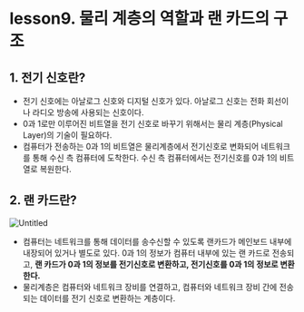 # lesson9. 물리 계층의 역할과 랜 카드의 구조

## 1. 전기 신호란?

- 전기 신호에는 아날로그 신호와 디지털 신호가 있다. 아날로그 신호는 전화 회선이나 라디오 방송에 사용되는 신호이다.
- 0과 1로만 이루어진 비트열을 전기 신호로 바꾸기 위해서는 물리 계층(Physical Layer)의 기술이 필요하다.
- 컴퓨터가 전송하는 0과 1의 비트열은 물리계층에서 전기신호로 변화되어 네트워크를 통해 수신 측 컴퓨터에 도착한다. 수신 측 컴퓨터에서는 전기신호를 0과 1의 비트열로 복원한다.

## 2. 랜 카드란?

![Untitled](https://user-images.githubusercontent.com/63203480/236362022-88f51141-5454-4571-9acf-047a899ab42a.jpeg)

- 컴퓨터는 네트워크를 통해 데이터를 송수신할 수 있도록 랜카드가 메인보드 내부에 내장되어 있거나 별도로 있다. 0과 1의 정보가 컴퓨터 내부에 있는 랜 카드로 전송되고, **랜 카드가 0과 1의 정보를 전기신호로 변환하고, 전기신호를 0과 1의 정보로 변환한다.**
- 물리계층은 컴퓨터와 네트워크 장비를 연결하고, 컴퓨터와 네트워크 장비 간에 전송되는 데이터를 전기 신호로 변환하는 계층이다.
